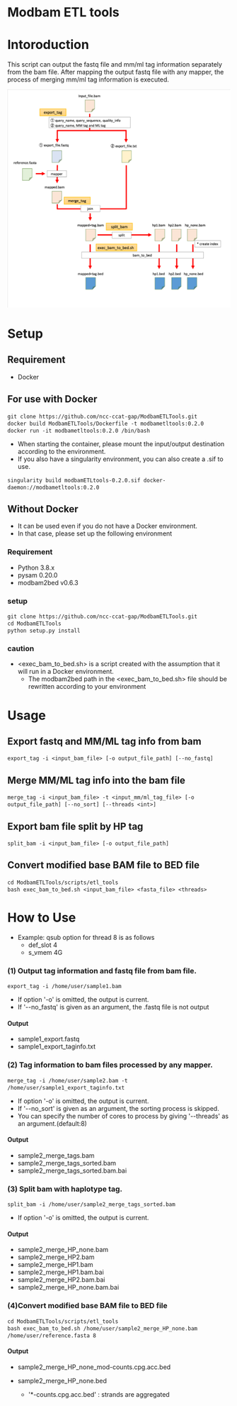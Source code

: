 Modbam ETL tools
==================

# Intoroduction
This script can output the fastq file and mm/ml tag information separately from the bam file. After mapping the output fastq file with any mapper, the process of merging mm/ml tag information is executed.

![Test Image 1](images/flow.png)

# Setup
## Requirement
* Docker

## For use with Docker
```
git clone https://github.com/ncc-ccat-gap/ModbamETLTools.git
docker build ModbamETLTools/Dockerfile -t modbametltools:0.2.0
docker run -it modbametltools:0.2.0 /bin/bash
```
 - When starting the container, please mount the input/output destination according to the environment.
 - If you also have a singularity environment, you can also create a .sif to use.
 
```
singularity build modbamETLtools-0.2.0.sif docker-daemon://modbametltools:0.2.0
```

## Without Docker 
 - It can be used even if you do not have a Docker environment.
 - In that case, please set up the following environment

### Requirement
 - Python 3.8.x
 - pysam 0.20.0
 - modbam2bed v0.6.3

### setup
```
git clone https://github.com/ncc-ccat-gap/ModbamETLTools.git
cd ModbamETLTools
python setup.py install
```
### caution
 - <exec_bam_to_bed.sh> is a script created with the assumption that it will run in a Docker environment.
    - The modbam2bed path in the <exec_bam_to_bed.sh> file should be rewritten according to your environment


# Usage
## Export fastq and MM/ML tag info from bam
```
export_tag -i <input_bam_file> [-o output_file_path] [--no_fastq]
```

## Merge MM/ML tag info into the bam file
```
merge_tag -i <input_bam_file> -t <input_mm/ml_tag_file> [-o output_file_path] [--no_sort] [--threads <int>]
```

## Export bam file split by HP tag
```
split_bam -i <input_bam_file> [-o output_file_path]
```

## Convert modified base BAM file to BED file
```
cd ModbamETLTools/scripts/etl_tools
bash exec_bam_to_bed.sh <input_bam_file> <fasta_file> <threads>
```

# How to Use
 - Example: qsub option for thread 8 is as follows
    - def_slot 4
    - s_vmem 4G

### (1) Output tag information and fastq file from bam file.
```
export_tag -i /home/user/sample1.bam
```
- If option '-o' is omitted, the output is current.
- If '--no_fastq' is given as an argument, the .fastq file is not output

#### Output
 * sample1_export.fastq
 * sample1_export_taginfo.txt

### (2) Tag information to bam files processed by any mapper.
```
merge_tag -i /home/user/sample2.bam -t /home/user/sample1_export_taginfo.txt
```

- If option '-o' is omitted, the output is current.
- If '--no_sort' is given as an argument, the sorting process is skipped.
- You can specify the number of cores to process by giving '--threads' as an argument.(default:8)

#### Output
 * sample2_merge_tags.bam
 * sample2_merge_tags_sorted.bam
 * sample2_merge_tags_sorted.bam.bai

### (3) Split bam with haplotype tag.
```
split_bam -i /home/user/sample2_merge_tags_sorted.bam
```
- If option '-o' is omitted, the output is current.

#### Output
 * sample2_merge_HP_none.bam
 * sample2_merge_HP2.bam
 * sample2_merge_HP1.bam
 * sample2_merge_HP1.bam.bai
 * sample2_merge_HP2.bam.bai
 * sample2_merge_HP_none.bam.bai

### (4)Convert modified base BAM file to BED file
```
cd ModbamETLTools/scripts/etl_tools
bash exec_bam_to_bed.sh /home/user/sample2_merge_HP_none.bam /home/user/reference.fasta 8
```

#### Output
 * sample2_merge_HP_none_mod-counts.cpg.acc.bed
 * sample2_merge_HP_none.bed

    - '*-counts.cpg.acc.bed' : strands are aggregated 